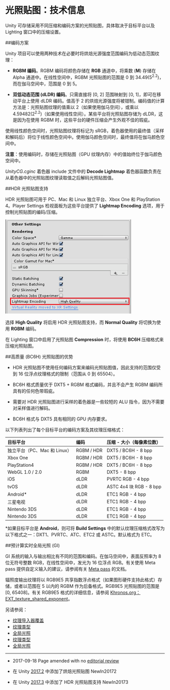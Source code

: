 # 光照贴图：技术信息

Unity 可存储采用不同压缩和编码方案的光照贴图，具体取决于目标平台以及 Lighting 窗口中的压缩设置。

##编码方案

Unity 项目可以使用两种技术在必要时将烘焙光源强度范围编码为低动态范围纹理：

* **RGBM 编码**。RGBM 编码将颜色存储在 **RGB** 通道中，将乘数 (**M**) 存储在 Alpha 通道中。在线性空间中，RGBM 光照贴图的范围是 0 到 34.49(5<sup>2.2</sup>)，而在伽马空间中，范围是 0 到 5。

* **双低动态范围 (dLDR) 编码**。只需直接将 [0, 2] 范围映射到 [0, 1]，即可在移动平台上使用 dLDR 编码。值高于 2 的烘焙光源强度将被钳制。编码值的计算方法是：光照贴图纹理的值乘以 2（如果使用伽马空间），或乘以 4.59482(2<sup>2.2</sup>)（如果使用线性空间）。某些平台将光照贴图存储为 dLDR，这是因为在使用 RGBM 时，这些平台的硬件压缩会产生外观不佳的瑕疵。

使用线性颜色空间时，光照贴图纹理将标记为 sRGB，着色器使用的最终值（采样和解码后）将位于线性颜色空间中。使用伽马颜色空间时，最终值将在伽马颜色空间中。

**注意**：使用编码时，存储在光照贴图（GPU 纹理内存）中的值始终位于伽马颜色空间中。

_UnityCG.cginc_ 着色器 include 文件中的 __Decode Lightmap__ 着色器函数负责在从着色器中的光照贴图纹理读取值之后解码光照贴图值。

##HDR 光照贴图支持

HDR 光照贴图可用于 PC、Mac 和 Linux 独立平台、Xbox One 和 PlayStation 4。Player Settings 检视面板为这些平台提供了 **Lightmap Encoding** 选项，用于控制光照贴图的编码/压缩。

![](../uploads/Main/LightmapsTechnicalDetails.png) 

选择 __High Quality__ 将启用 HDR 光照贴图支持，而 __Normal Quality__ 将切换为使用 __RGBM__ 编码。

在 Lighting 窗口中启用了光照贴图 __Compression__ 时，将使用 __BC6H__ 压缩格式来压缩光照贴图。

##高质量 (BC6H) 光照贴图的优势

* HDR 光照贴图不使用任何编码方案来编码光照贴图值，因此支持的范围仅受到 16 位浮点纹理格式的限制（范围从 0 到 65504）。

* BC6H 格式质量优于 DXT5 + RGBM 格式编码，并且不会产生 RGBM 编码所具有的任何色带瑕疵。

* 需要对 HDR 光照贴图进行采样的着色器是一些较短的 ALU 指令，因为不需要对采样值进行解码。

* BC6H 格式与 DXT5 具有相同的 GPU 内存要求。

以下列表列出了每个目标平台的编码方案及其纹理压缩格式：

| **目标平台** | **编码** | **压缩 - 大小（每像素位数）** |
|:--|:--|:--|
| 独立平台（PC、Mac 和 Linux） | RGBM / HDR | DXT5 / BC6H - 8 bpp |
| Xbox One | RGBM / HDR | DXT5 / BC6H - 8 bpp |
| PlayStation4 | RGBM / HDR | DXT5 / BC6H - 8 bpp |
| WebGL 1.0 / 2.0 | RGBM | DXT5 - 8 bpp |
| iOS | dLDR | PVRTC RGB - 4 bpp |
| tvOS | dLDR | ASTC 4x4 块 RGB - 8 bpp |
| Android* | dLDR | ETC1 RGB - 4 bpp |
| 三星电视 | dLDR | ETC1 RGB - 4 bpp |
| Nintendo 3DS | dLDR | ETC1 RGB - 4 bpp |
| Nintendo 3DS | dLDR | ETC1 RGB - 4 bpp |

*如果目标平台是 __Android__，则可将 __Build Settings__ 中的默认纹理压缩格式改写为以下格式之一：DXT1、PVRTC、ATC、ETC2 或 ASTC。默认格式为 ETC。

##预计算实时全局光照 (GI)

GI 系统的输入与输出相比有不同的范围和编码。在伽马空间中，表面反照率为 8 位无符号整数 RGB，在线性空间中，发光为 16 位浮点 RGB。有关使用 Meta pass 提供自定义输入的建议，请参阅有关 [Meta pass](MetaPass.html) 的文档。

辐照度输出纹理将以 RGB9E5 共享指数浮点格式（如果图形硬件支持此格式）存储，或者以范围在 5 以内的 RGBM 作为后备格式。RGB9E5 光照贴图的范围是 [0, 65408]。有关 RGB9E5 格式的详细信息，请参阅 [Khronos.org：EXT_texture_shared_exponent](https://www.khronos.org/registry/OpenGL/extensions/EXT/EXT_texture_shared_exponent.txt)。

另请参阅：

* [纹理导入器覆盖](class-TextureImporterOverride.html)
* [纹理类型](TextureTypes.html)
* [全局光照](GlobalIllumination.html)
* [纹理类型](TextureTypes.html)
* [全局光照](GlobalIllumination.html)

---

* <span class="page-edit">2017-09-18  Page amended with no [editorial review](DocumentationEditorialReview.html)
</span>

* <span class="page-history">在 Unity [2017.2](https://docs.unity3d.com/2017.2/Documentation/Manual/30_search.html?q=newin20172) 中添加了烘焙光照贴图 <span class="search-words">NewIn20172</span></span>

* <span class="page-history">在 Unity [2017.3](https://docs.unity3d.com/2017.3/Documentation/Manual/30_search.html?q=newin20173) 中添加了 HDR 光照贴图支持 <span class="search-words">NewIn20173</span></span>
